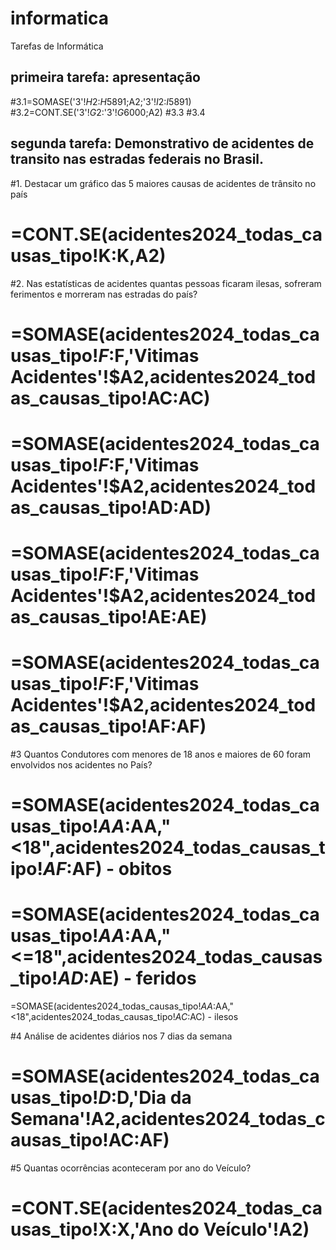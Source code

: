 # informatica
Tarefas de Informática
## primeira tarefa: apresentação
#3.1=SOMASE('3'!$H$2:$H$5891;A2;'3'!$I$2:$I$5891)
#3.2=CONT.SE('3'!$G$2:'3'!$G$6000;A2)
#3.3
#3.4

## segunda tarefa: Demonstrativo de acidentes de transito nas estradas federais no Brasil.
#1. Destacar um gráfico das 5 maiores causas de acidentes de trânsito no país
# =CONT.SE(acidentes2024_todas_causas_tipo!K:K,A2)

#2. Nas estatísticas de acidentes quantas pessoas ficaram ilesas, sofreram ferimentos e morreram nas estradas do país? 
# =SOMASE(acidentes2024_todas_causas_tipo!$F:$F,'Vitimas Acidentes'!$A2,acidentes2024_todas_causas_tipo!AC:AC)
# =SOMASE(acidentes2024_todas_causas_tipo!$F:$F,'Vitimas Acidentes'!$A2,acidentes2024_todas_causas_tipo!AD:AD)
# =SOMASE(acidentes2024_todas_causas_tipo!$F:$F,'Vitimas Acidentes'!$A2,acidentes2024_todas_causas_tipo!AE:AE)
# =SOMASE(acidentes2024_todas_causas_tipo!$F:$F,'Vitimas Acidentes'!$A2,acidentes2024_todas_causas_tipo!AF:AF)

#3 Quantos Condutores com menores de 18 anos e maiores de 60 foram envolvidos nos acidentes no País? 
# =SOMASE(acidentes2024_todas_causas_tipo!$AA:$AA,"<18",acidentes2024_todas_causas_tipo!$AF:$AF) - obitos
# =SOMASE(acidentes2024_todas_causas_tipo!$AA:$AA,"<=18",acidentes2024_todas_causas_tipo!$AD:$AE) - feridos
=SOMASE(acidentes2024_todas_causas_tipo!$AA:$AA,"<18",acidentes2024_todas_causas_tipo!$AC:$AC) - ilesos

#4 Análise de acidentes diários nos 7 dias da semana 
# =SOMASE(acidentes2024_todas_causas_tipo!$D:$D,'Dia da Semana'!A2,acidentes2024_todas_causas_tipo!AC:AF)

#5 Quantas ocorrências aconteceram por ano do Veículo? 
# =CONT.SE(acidentes2024_todas_causas_tipo!X:X,'Ano do Veículo'!A2)
